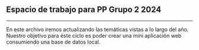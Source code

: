 <h2>Espacio de trabajo para PP Grupo 2 2024</h2>
<hr>
<p>En este archivo iremos actualizando las temáticas vistas a lo largo del año. Nuestro objetivo para éste ciclo es poder crear una mini aplicación web consumiendo una base de datos local.</p>

